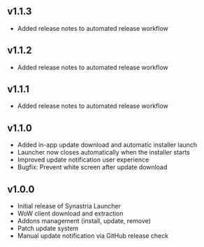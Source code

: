 ## v1.1.3
- Added release notes to automated release workflow

## v1.1.2
- Added release notes to automated release workflow

## v1.1.1
- Added release notes to automated release workflow

## v1.1.0
- Added in-app update download and automatic installer launch
- Launcher now closes automatically when the installer starts
- Improved update notification user experience
- Bugfix: Prevent white screen after update download

## v1.0.0
- Initial release of Synastria Launcher
- WoW client download and extraction
- Addons management (install, update, remove)
- Patch update system
- Manual update notification via GitHub release check
